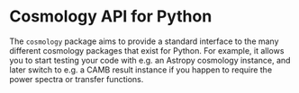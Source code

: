 # Cosmology API for Python

<!-- start elevator-pitch -->

The ``cosmology`` package aims to provide a standard interface to the many
different cosmology packages that exist for Python.  For example, it allows you
to start testing your code with e.g. an Astropy cosmology instance, and later
switch to e.g. a CAMB result instance if you happen to require the power spectra
or transfer functions.

<!-- end elevator-pitch -->
